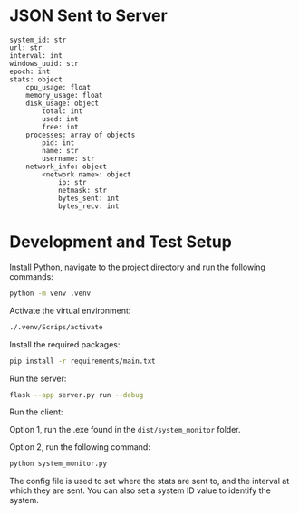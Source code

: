 # JSON Sent to Server

```text
system_id: str
url: str
interval: int
windows_uuid: str
epoch: int
stats: object
    cpu_usage: float
    memory_usage: float
    disk_usage: object
        total: int
        used: int
        free: int
    processes: array of objects
        pid: int
        name: str
        username: str
    network_info: object
        <network name>: object
            ip: str
            netmask: str
            bytes_sent: int
            bytes_recv: int
```

# Development and Test Setup

Install Python, navigate to the project directory and run the following commands:

```bash
python -m venv .venv

```

Activate the virtual environment:

```bash
./.venv/Scrips/activate
```

Install the required packages:

```bash
pip install -r requirements/main.txt
```

Run the server:

```bash
flask --app server.py run --debug
```

Run the client:

Option 1, run the .exe found in the `dist/system_monitor` folder.

Option 2, run the following command:

```bash
python system_monitor.py
```

The config file is used to set where the stats are sent to, 
and the interval at which they are sent. You can also set a
system ID value to identify the system.
